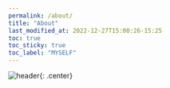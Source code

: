 ```yaml
---
permalink: /about/
title: "About"
last_modified_at: 2022-12-27T15:00:26-15:25
toc: true
toc_sticky: true
toc_label: "MYSELF"
---
```


![header](https://capsule-render.vercel.app/api?type=waving&color=auto&height=300&section=header&text=Ka%20Jun%20Young&fontSize=90&animation=fadeIn&fontAlignY=38&desc=Web%20Back-End%20Developer&descAlignY=51&descAlign=62){: .center}
